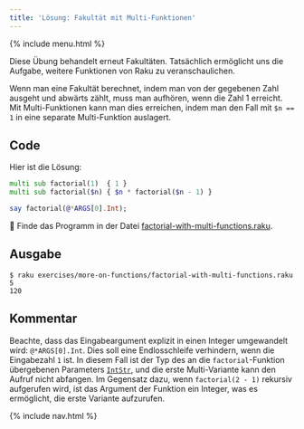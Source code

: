 ```yaml
---
title: 'Lösung: Fakultät mit Multi-Funktionen'
---
```


{% include menu.html %}

Diese Übung behandelt erneut Fakultäten. Tatsächlich ermöglicht uns die Aufgabe, weitere Funktionen von Raku zu veranschaulichen.

Wenn man eine Fakultät berechnet, indem man von der gegebenen Zahl ausgeht und abwärts zählt, muss man aufhören, wenn die Zahl 1 erreicht. Mit Multi-Funktionen kann man dies erreichen, indem man den Fall mit `$n == 1` in eine separate Multi-Funktion auslagert.

## Code

Hier ist die Lösung:

```raku
multi sub factorial(1)  { 1 }
multi sub factorial($n) { $n * factorial($n - 1) }

say factorial(@*ARGS[0].Int);
```

🦋 Finde das Programm in der Datei [factorial-with-multi-functions.raku](https://github.com/ash/raku-course/blob/master/exercises/more-on-functions/factorial-with-multi-functions.raku).

## Ausgabe

```console
$ raku exercises/more-on-functions/factorial-with-multi-functions.raku 5
120
```

## Kommentar

Beachte, dass das Eingabeargument explizit in einen Integer umgewandelt wird: `@*ARGS[0].Int`. Dies soll eine Endlosschleife verhindern, wenn die Eingabezahl `1` ist. In diesem Fall ist der Typ des an die `factorial`-Funktion übergebenen Parameters [`IntStr`](/de/essentials/typed-variables/allomorphs), und die erste Multi-Variante kann den Aufruf nicht abfangen. Im Gegensatz dazu, wenn `factorial(2 - 1)` rekursiv aufgerufen wird, ist das Argument der Funktion ein Integer, was es ermöglicht, die erste Variante aufzurufen.

{% include nav.html %}